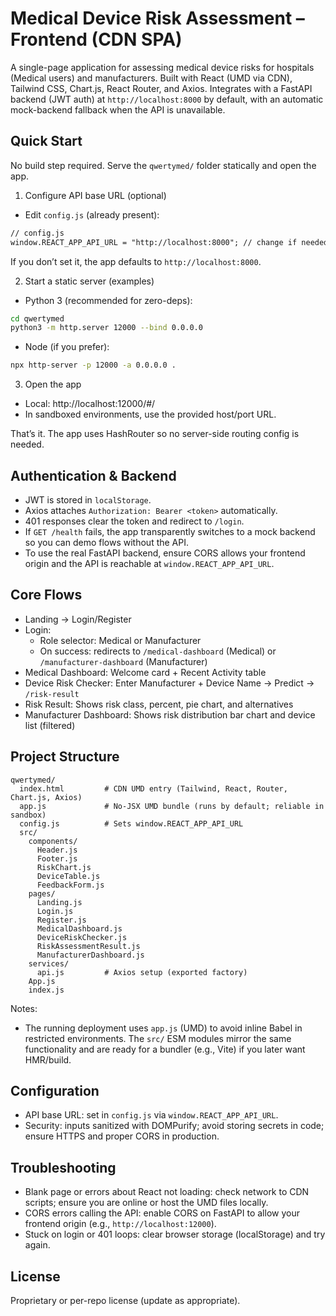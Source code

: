 # Medical Device Risk Assessment – Frontend (CDN SPA)

A single-page application for assessing medical device risks for hospitals (Medical users) and manufacturers. Built with React (UMD via CDN), Tailwind CSS, Chart.js, React Router, and Axios. Integrates with a FastAPI backend (JWT auth) at `http://localhost:8000` by default, with an automatic mock-backend fallback when the API is unavailable.

## Quick Start

No build step required. Serve the `qwertymed/` folder statically and open the app.

1) Configure API base URL (optional)

- Edit `config.js` (already present):

```html
// config.js
window.REACT_APP_API_URL = "http://localhost:8000"; // change if needed
```

If you don’t set it, the app defaults to `http://localhost:8000`.

2) Start a static server (examples)

- Python 3 (recommended for zero-deps):

```bash
cd qwertymed
python3 -m http.server 12000 --bind 0.0.0.0
```

- Node (if you prefer):

```bash
npx http-server -p 12000 -a 0.0.0.0 .
```

3) Open the app

- Local: http://localhost:12000/#/
- In sandboxed environments, use the provided host/port URL.

That’s it. The app uses HashRouter so no server-side routing config is needed.

## Authentication & Backend

- JWT is stored in `localStorage`.
- Axios attaches `Authorization: Bearer <token>` automatically.
- 401 responses clear the token and redirect to `/login`.
- If `GET /health` fails, the app transparently switches to a mock backend so you can demo flows without the API.
- To use the real FastAPI backend, ensure CORS allows your frontend origin and the API is reachable at `window.REACT_APP_API_URL`.

## Core Flows

- Landing → Login/Register
- Login:
  - Role selector: Medical or Manufacturer
  - On success: redirects to `/medical-dashboard` (Medical) or `/manufacturer-dashboard` (Manufacturer)
- Medical Dashboard: Welcome card + Recent Activity table
- Device Risk Checker: Enter Manufacturer + Device Name → Predict → `/risk-result`
- Risk Result: Shows risk class, percent, pie chart, and alternatives
- Manufacturer Dashboard: Shows risk distribution bar chart and device list (filtered)

## Project Structure

```
qwertymed/
  index.html         # CDN UMD entry (Tailwind, React, Router, Chart.js, Axios)
  app.js             # No-JSX UMD bundle (runs by default; reliable in sandbox)
  config.js          # Sets window.REACT_APP_API_URL
  src/
    components/
      Header.js
      Footer.js
      RiskChart.js
      DeviceTable.js
      FeedbackForm.js
    pages/
      Landing.js
      Login.js
      Register.js
      MedicalDashboard.js
      DeviceRiskChecker.js
      RiskAssessmentResult.js
      ManufacturerDashboard.js
    services/
      api.js         # Axios setup (exported factory)
    App.js
    index.js
```

Notes:
- The running deployment uses `app.js` (UMD) to avoid inline Babel in restricted environments. The `src/` ESM modules mirror the same functionality and are ready for a bundler (e.g., Vite) if you later want HMR/build.

## Configuration

- API base URL: set in `config.js` via `window.REACT_APP_API_URL`.
- Security: inputs sanitized with DOMPurify; avoid storing secrets in code; ensure HTTPS and proper CORS in production.

## Troubleshooting

- Blank page or errors about React not loading: check network to CDN scripts; ensure you are online or host the UMD files locally.
- CORS errors calling the API: enable CORS on FastAPI to allow your frontend origin (e.g., `http://localhost:12000`).
- Stuck on login or 401 loops: clear browser storage (localStorage) and try again.

## License

Proprietary or per-repo license (update as appropriate).
